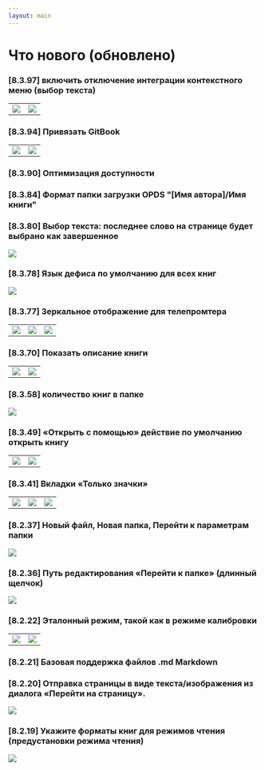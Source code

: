 ```yaml
---
layout: main
---
```


# Что нового (обновлено)

### [8.3.97] включить отключение интеграции контекстного меню (выбор текста)

|||
|-|-|
|![](8.3.97a.png)|![](8.3.97b.png)|

### [8.3.94] Привязать GitBook

|||
|-|-|
|![](8.3.94a.png)|![](8.3.94b.png)|

### [8.3.90] Оптимизация доступности

### [8.3.84] Формат папки загрузки OPDS &quot;[Имя автора]/Имя книги&quot;

### [8.3.80] Выбор текста: последнее слово на странице будет выбрано как завершенное

<img class="i" src="8.3.80.png" />

### [8.3.78] Язык дефиса по умолчанию для всех книг

<img class="i" src="8.3.78.png" />

### [8.3.77] Зеркальное отображение для телепромтера

||||
|-|-|-|
|![](8.3.77c.jpg)|![](8.3.77a.jpg)|![](8.3.77b.jpg)|

### [8.3.70] Показать описание книги

|||
|-|-|
|![](8.3.70a.jpg)|![](8.3.70b.jpg)|


### [8.3.58] количество книг в папке

<img class="i" src="8.3.58.jpg" />

### [8.3.49] «Открыть с помощью» действие по умолчанию открыть книгу

|||
|-|-|
|![](8.3.49a.jpg)|![](8.3.49b.jpg)|


### [8.3.41] Вкладки «Только значки»

||||
|-|-|-|
|![](8.3.41a.jpg)|![](8.3.41b.jpg)|![](8.3.41c.jpg)|


### [8.2.37] Новый файл, Новая папка, Перейти к параметрам папки

<img class="i" src="8.2.37.jpg" />

### [8.2.36] Путь редактирования «Перейти к папке» (длинный щелчок)

<img class="i" src="8.2.36.jpg" />


### [8.2.22] Эталонный режим, такой как в режиме калибровки

|||
|-|-|
|![](8.2.22a.jpg)|![](8.2.22b.jpg)|

### [8.2.21] Базовая поддержка файлов .md Markdown

### [8.2.20] Отправка страницы в виде текста/изображения из диалога «Перейти на страницу».

<img class="i" src="8.2.20.jpg" />

### [8.2.19] Укажите форматы книг для режимов чтения (предустановки режима чтения)

<img class="i" src="8.2.19.jpg" />
